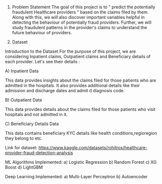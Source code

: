1) Problem Statement
The goal of this project is to " predict the potentially fraudulent Healthcare providers " based on the claims filed by them. Along with this, we will also discover important variables helpful in detecting the behaviour of potentially fraud providers. Further, we will study fraudulent patterns in the provider's claims to understand the future behaviour of providers.


2) Dataset

Introduction to the Dataset
For the purpose of this project, we are considering Inpatient claims, Outpatient claims and Beneficiary details of each provider. Let's see their details :

A) Inpatient Data

This data provides insights about the claims filed for those patients who are admitted in the hospitals. It also provides additional details like their admission and discharge dates and admit d diagnosis code.

B) Outpatient Data

This data provides details about the claims filed for those patients who visit hospitals and not admitted in it.

C) Beneficiary Details Data

This data contains beneficiary KYC details like health conditions,regioregion they belong to etc.

Link for dataset: https://www.kaggle.com/datasets/rohitrox/healthcare-provider-fraud-detection-analysis



ML Algorithms Implemented: 
a) Logistic Regression
b) Random Forest
c) XG Boost
d) LightGBM


Deep Learning Implemented:
a) Multi-Layer Perceptron
b) Autoencoder










